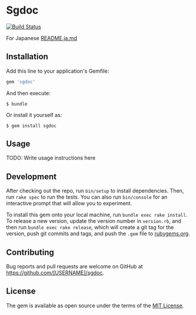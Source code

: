 # Sgdoc

[![Build Status](https://travis-ci.org/yusabana/sgdoc.svg?branch=master)](https://travis-ci.org/yusabana/sgdoc)

For Japanese [README.ja.md](README.ja.md)

## Installation

Add this line to your application's Gemfile:

```ruby
gem 'sgdoc'
```

And then execute:

    $ bundle

Or install it yourself as:

    $ gem install sgdoc

## Usage

TODO: Write usage instructions here

## Development

After checking out the repo, run `bin/setup` to install dependencies. Then, run `rake spec` to run the tests. You can also run `bin/console` for an interactive prompt that will allow you to experiment.

To install this gem onto your local machine, run `bundle exec rake install`. To release a new version, update the version number in `version.rb`, and then run `bundle exec rake release`, which will create a git tag for the version, push git commits and tags, and push the `.gem` file to [rubygems.org](https://rubygems.org).

## Contributing

Bug reports and pull requests are welcome on GitHub at https://github.com/[USERNAME]/sgdoc.


## License

The gem is available as open source under the terms of the [MIT License](http://opensource.org/licenses/MIT).

